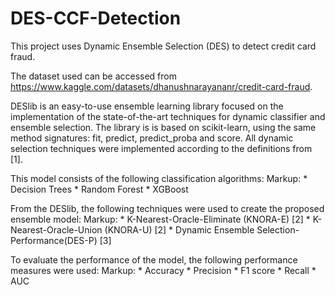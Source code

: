 # DES-CCF-Detection

This project uses Dynamic Ensemble Selection (DES) to detect credit card fraud.

The dataset used can be accessed from https://www.kaggle.com/datasets/dhanushnarayananr/credit-card-fraud.

DESlib is an easy-to-use ensemble learning library focused on the implementation of the state-of-the-art techniques for dynamic classifier and ensemble selection. The library is is based on scikit-learn, using the same method signatures: fit, predict, predict_proba and score. All dynamic selection techniques were implemented according to the definitions from [1].

This model consists of the following classification algorithms:
Markup: * Decision Trees
        * Random Forest
        * XGBoost
        
From the DESlib, the following techniques were used to create the proposed ensemble model:
Markup: * K-Nearest-Oracle-Eliminate (KNORA-E) [2]
        * K-Nearest-Oracle-Union (KNORA-U) [2]
        * Dynamic Ensemble Selection-Performance(DES-P) [3]
        
To evaluate the performance of the model, the following performance measures were used:
Markup: * Accuracy
        * Precision
        * F1 score
        * Recall
        * AUC
